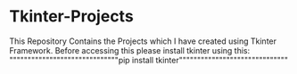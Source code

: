 # Tkinter-Projects
This Repository Contains the Projects which I have created using Tkinter Framework.
Before accessing this please install tkinter using this:
""""""""""""""""""""""""""""""pip install tkinter""""""""""""""""""""""""""""""